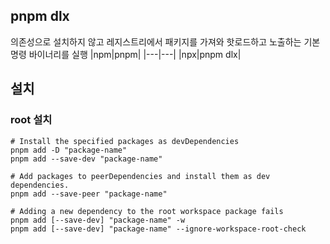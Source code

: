 ## pnpm dlx
의존성으로 설치하지 않고 레지스트리에서 패키지를 가져와 핫로드하고 노출하는 기본 명령 바이너리를 실행
|npm|pnpm|
|---|---|
|npx|pnpm dlx|
## 설치
### root 설치
```
# Install the specified packages as devDependencies
pnpm add -D "package-name"
pnpm add --save-dev "package-name"

# Add packages to peerDependencies and install them as dev dependencies.
pnpm add --save-peer "package-name"

# Adding a new dependency to the root workspace package fails
pnpm add [--save-dev] "package-name" -w
pnpm add [--save-dev] "package-name" --ignore-workspace-root-check
```